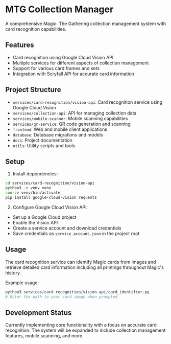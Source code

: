 # MTG Collection Manager

A comprehensive Magic: The Gathering collection management system with card recognition capabilities.

## Features

- Card recognition using Google Cloud Vision API
- Multiple services for different aspects of collection management
- Support for various card frames and sets
- Integration with Scryfall API for accurate card information

## Project Structure

- `services/card-recognition/vision-api`: Card recognition service using Google Cloud Vision
- `services/collection-api`: API for managing collection data
- `services/mobile-scanner`: Mobile scanning capabilities
- `services/qr-service`: QR code generation and scanning
- `frontend`: Web and mobile client applications
- `database`: Database migrations and models
- `docs`: Project documentation
- `utils`: Utility scripts and tools

## Setup

1. Install dependencies:
```bash
cd services/card-recognition/vision-api
python3 -m venv venv
source venv/bin/activate
pip install google-cloud-vision requests
```

2. Configure Google Cloud Vision API:
- Set up a Google Cloud project
- Enable the Vision API
- Create a service account and download credentials
- Save credentials as `service_account.json` in the project root

## Usage

The card recognition service can identify Magic cards from images and retrieve detailed card information including all printings throughout Magic's history.

Example usage:
```python
python3 services/card-recognition/vision-api/card_identifier.py
# Enter the path to your card image when prompted
```

## Development Status

Currently implementing core functionality with a focus on accurate card recognition. The system will be expanded to include collection management features, mobile scanning, and more.
